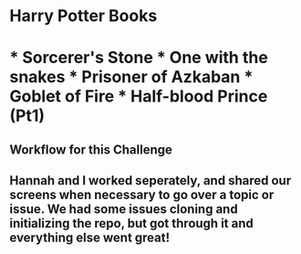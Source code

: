 <h1>Harry Potter Books<h1>
* Sorcerer's Stone
* One with the snakes
* Prisoner of Azkaban
* Goblet of Fire
* Half-blood Prince (Pt1)

<h2>Workflow for this Challenge<h2>

Hannah and I worked seperately, and shared our screens when necessary to go over a topic or issue. We had some issues cloning and initializing the repo, but got through it and everything else went great!
